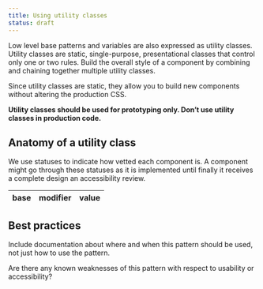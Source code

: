 ```yaml
---
title: Using utility classes
status: draft
---
```


Low level base patterns and variables are also expressed as utility classes. Utility classes are static, single-purpose, presentational classes that control only one or two rules. Build the overall style of a component by combining and chaining together multiple utility classes.

Since utility classes are static, they allow you to build new components without altering the production CSS.

**Utility classes should be used for prototyping only. Don’t use utility classes in production code.**


## Anatomy of a utility class

We use statuses to indicate how vetted each component is. A component might go
through these statuses as it is implemented until finally it receives a complete
design an accessibility review.

| base | modifier | value |
| -------- | ------| ------|


## Best practices

Include documentation about where and when this pattern should be used, not just
how to use the pattern.

Are there any known weaknesses of this pattern with respect to usability or
accessibility?
